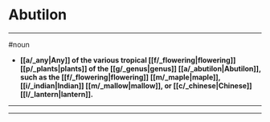 # Abutilon
---
#noun
- **[[a/_any|Any]] of the various tropical [[f/_flowering|flowering]] [[p/_plants|plants]] of the [[g/_genus|genus]] [[a/_abutilon|Abutilon]], such as the [[f/_flowering|flowering]] [[m/_maple|maple]], [[i/_indian|Indian]] [[m/_mallow|mallow]], or [[c/_chinese|Chinese]] [[l/_lantern|lantern]].**
---
---
